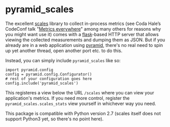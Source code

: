 pyramid\_scales
===============

The excellent [scales](https://github.com/Cue/scales) library to collect
in-process metrics (see Coda Hale’s CodeConf talk "[Metrics
everywhere](http://codahale.com/codeconf-2011-04-09-metrics-metrics-everywhere.pdf)"
among many others for reasons why you might want use it) comes with a
[flask](http://flask.pocoo.org/)-based HTTP server that allows viewing
the collected measurements and dumping them as JSON. But if you already
are in a web application using
[pyramid](http://docs.pylonsproject.org/en/latest/docs/pyramid.html),
there's no real need to spin up yet another thread, open another port
etc. to do this.

Instead, you can simply include `pyramid_scales` like so:

    import pyramid.config
    config = pyramid.config.Configurator()
    # rest of your configuration goes here
    config.include('pyramid_scales')

This registeres a view below the URL `/scales` where you can view your
application's metrics. If you need more control, register the
`pyramid_scales.scales_stats` view yourself in whichever way you need.

This package is compatible with Python version 2.7 (scales itself does
not support Python3 yet, so there's no point here).
